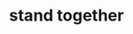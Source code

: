 ---
pid: llp435
title: stand together
location_transcription: Fairmount Neighborhood
coordinates: "[-75.175675400524, 39.967924539011]"
zipcode: '19130'
gen_neighborhood: North Philadelphia
neighborhood: Art Museum,Francisville
outside_phl: 
age: '11'
age_range: 6-13
instagram: 
image_file_name: llp_435.jpg
proposal_transcription: "*not in monument :)"
topic: Uplifting
topic_summary: '0'
type: Sculpture Statue
keywords_other: hands, tree, roots, fist
credit: Jolie Schreiber
image_labels: 
twitter: 
facebook: 
permalink: "/monuments/llp435/"
layout: item-page
---